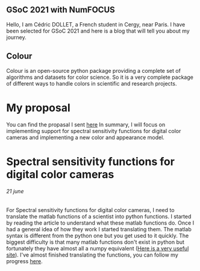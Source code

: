 ## GSoC 2021 with NumFOCUS 

Hello, I am Cédric DOLLET, a French student in Cergy, near Paris. 
I have been selected for GSoC 2021 and here is a blog that will tell you about my journey.

## Colour

Colour is an open-source python package providing a complete set of algorithms and datasets for color science. So it is a very complete package of different ways to handle colors in scientific and research projects.

# My proposal

You can find the propasal I sent [here](https://drive.google.com/file/d/1mO5zLtGICHV1qgvm7F7Hz8ZniUTRhU7E/view?ths=true)
In summary, I will focus on implementing support for spectral sensitivity functions for digital color cameras and implementing a new color and appearance model.

# Spectral sensitivity functions for digital color cameras
###### 21 june

For Spectral sensitivity functions for digital color cameras, I need to translate the matlab functions of a scientist into python functions. I started by reading the article to understand what these matlab functions do. Once I had a general idea of how they work I started translating them. The matlab syntax is different from the python one but you get used to it quickly. The biggest difficulty is that many matlab functions don't exist in python but fortunately they have almost all a numpy equivalent ([Here is a very useful site](https://numpy.org/doc/stable/user/numpy-for-matlab-users.html)). I've almost finished translating the functions, you can follow my progress [here](https://github.com/villirion/Colour-Science).
